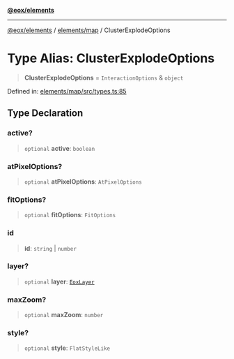 [**@eox/elements**](../../../README.md)

***

[@eox/elements](../../../modules.md) / [elements/map](../README.md) / ClusterExplodeOptions

# Type Alias: ClusterExplodeOptions

> **ClusterExplodeOptions** = `InteractionOptions` & `object`

Defined in: [elements/map/src/types.ts:85](https://github.com/EOX-A/EOxElements/blob/ca51b63a9bb0be7232536206856b85340431bcbd/elements/map/src/types.ts#L85)

## Type Declaration

### active?

> `optional` **active**: `boolean`

### atPixelOptions?

> `optional` **atPixelOptions**: `AtPixelOptions`

### fitOptions?

> `optional` **fitOptions**: `FitOptions`

### id

> **id**: `string` \| `number`

### layer?

> `optional` **layer**: [`EoxLayer`](EoxLayer-1.md)

### maxZoom?

> `optional` **maxZoom**: `number`

### style?

> `optional` **style**: `FlatStyleLike`
